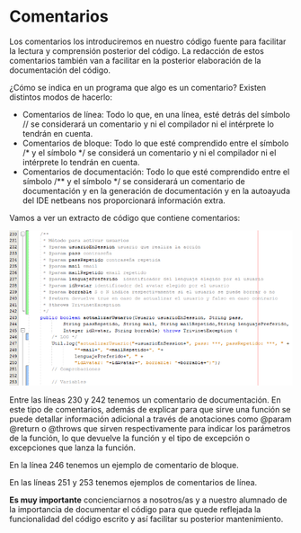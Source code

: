 # Comentarios

Los comentarios los introduciremos en nuestro código fuente para facilitar la lectura y comprensión posterior del código. La redacción de estos comentarios también van a facilitar en la posterior elaboración de la documentación del código.

¿Cómo se indica en un programa que algo es un comentario? Existen distintos modos de hacerlo:

*   Comentarios de línea: Todo lo que, en una línea, esté detrás del símbolo // se considerará un comentario y ni el compilador ni el intérprete lo tendrán en cuenta.
*   Comentarios de bloque: Todo lo que esté comprendido entre el símbolo /* y el símbolo */ se considerá un comentario y ni el compilador ni el intérprete lo tendrán en cuenta.
*   Comentarios de documentación: Todo lo que esté comprendido entre el símbolo /** y el símbolo */ se considerará un comentario de documentación y en la generación de documentación y en la autoayuda del IDE netbeans nos proporcionará información extra.

Vamos a ver un extracto de código que contiene comentarios:


![Código con distintos ejemplos de comentarios](img/comentarios.png "Código con distintos ejemplos de comentarios")


Entre las líneas 230 y 242 tenemos un comentario de documentación. En este tipo de comentarios, además de explicar para que sirve una función se puede detallar información adicional a través de anotaciones como @param @return o @throws que sirven respectivamente para indicar los parámetros de la función, lo que devuelve la función y el tipo de excepción o excepciones que lanza la función.

En la línea 246 tenemos un ejemplo de comentario de bloque.

En las líneas 251 y 253 tenemos ejemplos de comentarios de línea.

**Es muy importante** concienciarnos a nosotros/as y a nuestro alumnado de la importancia de documentar el código para que quede reflejada la funcionalidad del código escrito y así facilitar su posterior mantenimiento.

